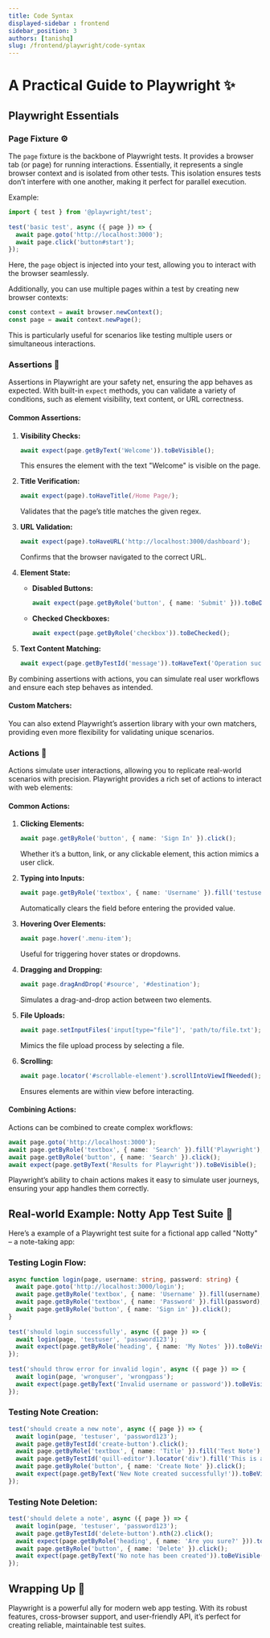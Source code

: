 ```yaml
---
title: Code Syntax
displayed-sidebar : frontend
sidebar_position: 3
authors: [tanishq]
slug: /frontend/playwright/code-syntax
---
```

# A Practical Guide to Playwright ✨
 
## Playwright Essentials
 
### Page Fixture ⚙️
The `page` fixture is the backbone of Playwright tests. It provides a browser tab (or page) for running interactions. Essentially, it represents a single browser context and is isolated from other tests. This isolation ensures tests don’t interfere with one another, making it perfect for parallel execution.
 
Example:
```typescript
import { test } from '@playwright/test';
 
test('basic test', async ({ page }) => {
  await page.goto('http://localhost:3000');
  await page.click('button#start');
});
```
Here, the `page` object is injected into your test, allowing you to interact with the browser seamlessly.
 
Additionally, you can use multiple pages within a test by creating new browser contexts:
```typescript
const context = await browser.newContext();
const page = await context.newPage();
```
This is particularly useful for scenarios like testing multiple users or simultaneous interactions.
 
### Assertions 🏢
Assertions in Playwright are your safety net, ensuring the app behaves as expected. With built-in `expect` methods, you can validate a variety of conditions, such as element visibility, text content, or URL correctness.
 
#### Common Assertions:
1. **Visibility Checks:**
   ```typescript
   await expect(page.getByText('Welcome')).toBeVisible();
   ```
   This ensures the element with the text "Welcome" is visible on the page.
 
2. **Title Verification:**
   ```typescript
   await expect(page).toHaveTitle(/Home Page/);
   ```
   Validates that the page’s title matches the given regex.
 
3. **URL Validation:**
   ```typescript
   await expect(page).toHaveURL('http://localhost:3000/dashboard');
   ```
   Confirms that the browser navigated to the correct URL.
 
4. **Element State:**
   - **Disabled Buttons:**
     ```typescript
     await expect(page.getByRole('button', { name: 'Submit' })).toBeDisabled();
     ```
   - **Checked Checkboxes:**
     ```typescript
     await expect(page.getByRole('checkbox')).toBeChecked();
     ```
 
5. **Text Content Matching:**
   ```typescript
   await expect(page.getByTestId('message')).toHaveText('Operation successful!');
   ```
 
By combining assertions with actions, you can simulate real user workflows and ensure each step behaves as intended.
 
#### Custom Matchers:
You can also extend Playwright’s assertion library with your own matchers, providing even more flexibility for validating unique scenarios.
 
### Actions 🚀
Actions simulate user interactions, allowing you to replicate real-world scenarios with precision. Playwright provides a rich set of actions to interact with web elements:
 
#### Common Actions:
1. **Clicking Elements:**
   ```typescript
   await page.getByRole('button', { name: 'Sign In' }).click();
   ```
   Whether it’s a button, link, or any clickable element, this action mimics a user click.
 
2. **Typing into Inputs:**
   ```typescript
   await page.getByRole('textbox', { name: 'Username' }).fill('testuser');
   ```
   Automatically clears the field before entering the provided value.
 
3. **Hovering Over Elements:**
   ```typescript
   await page.hover('.menu-item');
   ```
   Useful for triggering hover states or dropdowns.
 
4. **Dragging and Dropping:**
   ```typescript
   await page.dragAndDrop('#source', '#destination');
   ```
   Simulates a drag-and-drop action between two elements.
 
5. **File Uploads:**
   ```typescript
   await page.setInputFiles('input[type="file"]', 'path/to/file.txt');
   ```
   Mimics the file upload process by selecting a file.
 
6. **Scrolling:**
   ```typescript
   await page.locator('#scrollable-element').scrollIntoViewIfNeeded();
   ```
   Ensures elements are within view before interacting.
 
#### Combining Actions:
Actions can be combined to create complex workflows:
```typescript
await page.goto('http://localhost:3000');
await page.getByRole('textbox', { name: 'Search' }).fill('Playwright');
await page.getByRole('button', { name: 'Search' }).click();
await expect(page.getByText('Results for Playwright')).toBeVisible();
```
 
Playwright’s ability to chain actions makes it easy to simulate user journeys, ensuring your app handles them correctly.
 
## Real-world Example: Notty App Test Suite 📖
 
Here’s a example of a Playwright test suite for a fictional app called "Notty" – a note-taking app:
 
### Testing Login Flow:
```typescript
async function login(page, username: string, password: string) {
  await page.goto('http://localhost:3000/login');
  await page.getByRole('textbox', { name: 'Username' }).fill(username);
  await page.getByRole('textbox', { name: 'Password' }).fill(password);
  await page.getByRole('button', { name: 'Sign in' }).click();
}
 
test('should login successfully', async ({ page }) => {
  await login(page, 'testuser', 'password123');
  await expect(page.getByRole('heading', { name: 'My Notes' })).toBeVisible();
});
 
test('should throw error for invalid login', async ({ page }) => {
  await login(page, 'wronguser', 'wrongpass');
  await expect(page.getByText('Invalid username or password')).toBeVisible();
});
```
 
### Testing Note Creation:
```typescript
test('should create a new note', async ({ page }) => {
  await login(page, 'testuser', 'password123');
  await page.getByTestId('create-button').click();
  await page.getByRole('textbox', { name: 'Title' }).fill('Test Note');
  await page.getByTestId('quill-editor').locator('div').fill('This is a test note');
  await page.getByRole('button', { name: 'Create Note' }).click();
  await expect(page.getByText('New Note created successfully!')).toBeVisible();
});
```
 
### Testing Note Deletion:
```typescript
test('should delete a note', async ({ page }) => {
  await login(page, 'testuser', 'password123');
  await page.getByTestId('delete-button').nth(2).click();
  await expect(page.getByRole('heading', { name: 'Are you sure?' })).toBeVisible();
  await page.getByRole('button', { name: 'Delete' }).click();
  await expect(page.getByText('No note has been created')).toBeVisible();
});
```
 
## Wrapping Up 🎉
Playwright is a powerful ally for modern web app testing. With its robust features, cross-browser support, and user-friendly API, it’s perfect for creating reliable, maintainable test suites.
 
